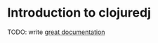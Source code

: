 # Introduction to clojuredj

TODO: write [great documentation](http://jacobian.org/writing/what-to-write/)
